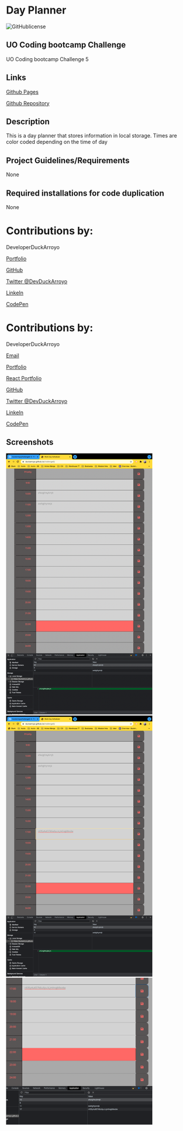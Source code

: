 # Day Planner

![GitHublicense](https://img.shields.io/npm/l/express?style=for-the-badge)

## UO Coding bootcamp Challenge

UO Coding bootcamp Challenge 5

## Links

[Github Pages](https://duckarroyo.github.io/dayPlanner)

[Github Repository](https://github.com/DuckArroyo/dayPlanner)

## Description

This is a day planner that stores information in local storage. Times are color coded depending on the time of day

## Project Guidelines/Requirements

None

## Required installations for code duplication

None

# Contributions by:

DeveloperDuckArroyo

[Portfolio](https://duckarroyo.github.io/challenge2/)

[GitHub](https://github.com/DuckArroyo)

[Twitter @DevDuckArroyo](https://twitter.com/DevDuckArroyo)

[LinkeIn](https://www.linkedin.com/in/duckarroyo/)

[CodePen](https://codepen.io/DeveloperDuckArroyo)

# Contributions by:

DeveloperDuckArroyo

[Email](mailto:DeveloperDuckArroyo@gmail.com)

[Portfolio](https://github.com/DuckArroyo/portfolio)

[React Portfolio](http://DuckArroyo.github.io/reactPortfolio)

[GitHub](https://github.com/DuckArroyo)

[Twitter @DevDuckArroyo](https://twitter.com/DevDuckArroyo)

[LinkeIn](https://www.linkedin.com/in/duckarroyo)

[CodePen](https://codepen.io/DeveloperDuckArroyo)

## Screenshots

<img src="./screenshots/Challenge5Full.png" style="width: 400px">
<img src="./screenshots/Challenge5Typed.png" style="width: 400px">
<img src="./screenshots/Challenge5Saved.png" style="width: 400px">
